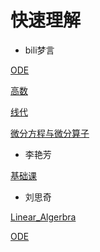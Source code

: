 # 快速理解
* bili梦言

[ODE](https://www.bilibili.com/video/BV1RD4y1Y72u/?spm_id_from=333.788.top_right_bar_window_history.content.click)

[高数](https://www.bilibili.com/video/BV1YT421i7SB/?p=58&spm_id_from=333.788.top_right_bar_window_history.content.click&vd_source=200de2063d50f5bf2560cfd0c5dd0c61)

[线代](https://www.bilibili.com/video/BV1Yi421Y7nE/?spm_id_from=333.788.top_right_bar_window_history.content.click&vd_source=200de2063d50f5bf2560cfd0c5dd0c61)

[微分方程与微分算子](https://space.bilibili.com/139877596/channel/seriesdetail?sid=3841630)

* 李艳芳

[基础课](https://www.bilibili.com/video/BV1zd4y157Ny)

* 刘思奇

[Linear_Algerbra](https://www.bilibili.com/video/BV1sH4y1S7gm)

[ODE](https://www.bilibili.com/video/BV1mT411M7yj)